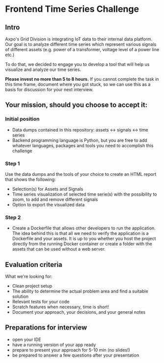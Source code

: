 # Frontend Time Series Challenge

## Intro

Axpo's Grid Division is integrating IoT data to their internal data platform. Our goal is to analyze different time
series which represent various signals of different assets
(e.g. power of a transformer, voltage level of a power line etc.)

To do that, we decided to engage you to develop a tool that will help us visualize and analyze our time series.

**Please invest no more than 5 to 8 hours.**
If you cannot complete the task in this time frame, document where you got stuck, so we can use this as a basis for
discussion for your next interview.

## Your mission, should you choose to accept it:

### Initial position

* Data dumps contained in this repository:
  assets <-> signals <-> time series
* Backend programming language is Python, but you are free to add whatever languages, packages and tools
  you need to accomplish this challenge


### Step 1

Use the data dumps and the tools of your choice to create an HTML report that shows the following:

* Selection(s) for Assets and Signals
* Time series visualization of selected time serie(s) with the possibility to zoom, to add and remove different
  signals
* Option to export the visualized data

### Step 2

* Create a Dockerfile that allows other developers to run the application. The idea behind this is that all we need to
  verify the application is a Dockerfile and your assets. It is up to you whether you host the project directly from the
  running Docker container or create a folder with the assets that can be used without a web server.

## Evaluation criteria

What we're looking for:

* Clean project setup
* The ability to determine the actual problem area and find a suitable solution
* Relevant tests for your code
* Scratch features when necessary, time is short!
* Document your approach, your decisions, and your general notes

## Preparations for interview

* open your IDE
* have a running version of your app ready
* prepare to present your approach for 5-10 min (no slides!)
* be prepared to answer a few questions after your presentation

